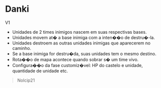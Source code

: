 Danki
=====

V1

- Unidades de 2 times inimigos nascem em suas respectivas bases.
- Unidades movem at� a base inimiga com a inten��o de destru�-la.
- Unidades destroem as outras unidades inimigas que aparecerem no caminho.
- Se a base inimiga for destru�da, suas unidades tem o mesmo destino.
- Rota��o de mapa acontece quando sobrar s� um time vivo.
- Configura��o da fase customiz�vel: HP do castelo e unidade, quantidade de unidade etc.

> Nolcip21